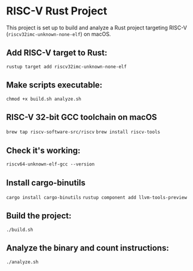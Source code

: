 # RISC-V Rust Project

This project is set up to build and analyze a Rust project targeting RISC-V (`riscv32imc-unknown-none-elf`) on macOS.

## Add RISC-V target to Rust:
```rustup target add riscv32imc-unknown-none-elf```

## Make scripts executable:
```chmod +x build.sh analyze.sh```

## RISC-V 32-bit GCC toolchain on macOS
```brew tap riscv-software-src/riscv```
```brew install riscv-tools```

## Check it's working:
```riscv64-unknown-elf-gcc --version```

## Install cargo-binutils
```cargo install cargo-binutils```
```rustup component add llvm-tools-preview```

## Build the project:
```./build.sh```

## Analyze the binary and count instructions:
```./analyze.sh```